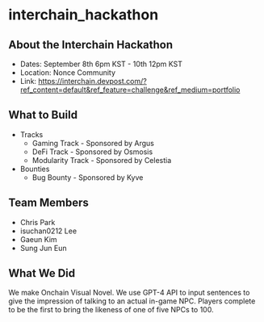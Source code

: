 # interchain_hackathon

## About the Interchain Hackathon

- Dates: September 8th 6pm KST - 10th 12pm KST
- Location: Nonce Community
- Link: https://interchain.devpost.com/?ref_content=default&ref_feature=challenge&ref_medium=portfolio

## What to Build

- Tracks
  - Gaming Track - Sponsored by Argus
  - DeFi Track - Sponsored by Osmosis
  - Modularity Track - Sponsored by Celestia
- Bounties
  - Bug Bounty - Sponsored by Kyve

## Team Members

- Chris Park
- isuchan0212 Lee
- Gaeun Kim
- Sung Jun Eun

## What We Did

We make Onchain Visual Novel. We use GPT-4 API to input sentences to give the impression of talking to an actual in-game NPC. Players complete to be the first to bring the likeness of one of five NPCs to 100.
